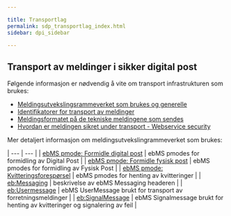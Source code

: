 ```yaml
---

title: Transportlag  
permalink: sdp_transportlag_index.html
sidebar: dpi_sidebar

---
```


## Transport av meldinger i sikker digital post

Følgende informasjon er nødvendig å vite om transport infrastrukturen
som brukes:

  - [Meldingsutvekslingsrammeverket som brukes og
    generelle](Meldingsutveksling/index.md)
  - [Identifikatorer for transport av
    meldinger](MeldingsIdentifikatorer.md) 
  - [Meldingsformatet på de tekniske meldingene som
    sendes](Meldingsformat.md)
  - [Hvordan er meldingen sikret under transport - Webservice
    security](WebserviceSecurity.md)

Mer detaljert informasjon om meldingsutvekslingrammeverket som brukes:

| --- | --- |
| [ebMS pmode: Formidle digital post](Meldingsutveksling/FormidleDigitalPostForsendelse.md) | ebMS pmodes for formidling av Digital Post |
| [ebMS pmode: Formidle fysisk post](Meldingsutveksling/FormidleFysiskPostForsendelse.md) | ebMS pmodes for formidling av Fysisk Post |
| [ebMS pmode: Kvitteringsforespørsel](Meldingsutveksling/KvitteringsForespoersel.md) | ebMS pmodes for henting av kvitteringer |
| [eb:Messaging](Messaging.md) | beskrivelse av ebMS Messaging headeren |
| [eb:Usermessage](UserMessage/index.md) | ebMS UserMessage brukt for transport av forretningsmeldinger |
| [eb:SignalMessage](SignalMessage/index.md) | ebMS Signalmessage brukt for henting av kvitteringer og signalering av feil |
